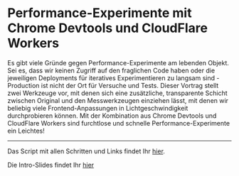 # Performance-Experimente mit Chrome Devtools und CloudFlare Workers

Es gibt viele Gründe gegen Performance-Experimente am lebenden Objekt. Sei es, dass wir keinen Zugriff auf den fraglichen Code haben oder die jeweiligen Deployments für iteratives Experimentieren zu langsam sind - Production ist nicht der Ort für Versuche und Tests. Dieser Vortrag stellt zwei Werkzeuge vor, mit denen sich eine zusätzliche, transparente Schicht zwischen Original und den Messwerkzeugen einziehen lässt, mit denen wir beliebig viele Frontend-Anpassungen in Lichtgeschwindigkeit durchprobieren können. Mit der Kombination aus Chrome Devtools und CloudFlare Workers sind furchtlose und schnelle Performance-Experimente ein Leichtes!

---

Das Script mit allen Schritten und Links findet Ihr [hier](SCRIPT.md).

Die Intro-Slides findet Ihr [hier](https://schepp.github.io/prototyping-for-performance/slides)